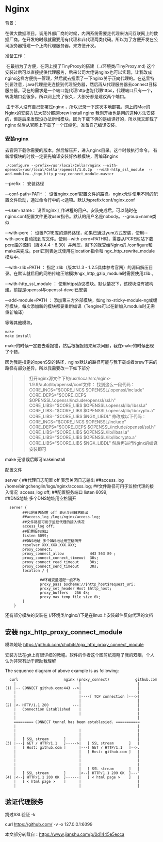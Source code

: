 

# Nginx

背景：

​	在做大数据项目，调用外部厂商的时候，内网系统需要走代理来访问互联网上的数据厂商，在开发的时候就需要用有代理和非代理两类代码。所以为了方便开发在公司服务器搭建一个正向代理服务器。来方便开发。



准备工作：

​	在最初为了方便，在网上搜了TinyProxy的搭建（../环境类/TinyProxy.md) 这个安装过后可以直接提供代理服务，后来公司大佬说nginx也可以实现，让我改成nginx这样方便统一管理，然后就去搜索了一下nginx关于正向代理的。在这里特别要注意，java代理是先连接到代理服务器，然后再从代理服务器去connect目标服务器。现在的需求是一个端口能代理http也能代理https，代理端口只有一个，转发端口会很多，所以网上找了很久，大部分都是建议两个端口。

​	由于本人没有自己部署过nginx ，所以记录一下这次本地部署。网上的Mac的Nginx的安装方法大部分都是brew install nginx 我刚开始也是用的这种方法安装的，但是后来发现没办法新增模块，因为下载下俩的是编译好的，所以我又卸载了nginx 然后从官网上下载了一个压缩包，准备自己编译安装。







### 安装nginx

​	去官网下载你需要的版本，然后解压开，进入nginx目录。这个时候执行命令。 有新增模块的时候一定要先编译安装好依赖模块，再编译nginx

```linux
./configure --prefix=/usr/local/Cellar/nginx --with-openssl=/usr/local/Cellar/openssl/1.0.2p  --with-http_ssl_module  --add-module=../ngx_http_proxy_connect_module-master
```

--prefix ： 安装路径

--conf-path=PATH ： 设置nginx.conf配置文件的路径。nginx允许使用不同的配置文件启动，通过命令行中的-c选项。默认为prefix/conf/nginx.conf

--user=name： 设置nginx工作进程的用户。安装完成后，可以随时在nginx.conf配置文件更改user指令。默认的用户名是nobody。--group=name类似

--with-pcre ： 设置PCRE库的源码路径，如果已通过yum方式安装，使用--with-pcre自动找到库文件。使用--with-pcre=PATH时，需要从PCRE网站下载pcre库的源码（版本4.4 - 8.30）并解压，剩下的就交给Nginx的./configure和make来完成。perl正则表达式使用在location指令和 ngx_http_rewrite_module模块中。

--with-zlib=PATH ： 指定 zlib（版本1.1.3 - 1.2.5具体参考官网）的源码解压目录。在默认就启用的网络传输压缩模块ngx_http_gzip_module时需要使用zlib 。

--with-http_ssl_module ： 使用https协议模块。默认情况下，该模块没有被构建。前提是openssl与openssl-devel已安装



--add-module=PATH ： 添加第三方外部模块，如nginx-sticky-module-ng或缓存模块。每次添加新的模块都要重新编译（Tengine可以在新加入module时无需重新编译）

等等其他模块，







```
make 
make install
```





make的时候一定要去看报错，然后根据报错来解决问题，我在make的时候出现了个错，

因为我是指定的openSSl的路径，nginx默认的路径可能与我下载或者brew下来的路径有部分差异，所以我需要改一下如下部分

> >打开nginx源文件下的/usr/local/src/nginx-1.9.9/auto/lib/openssl/conf文件：
> >找到这么一段代码：
> >CORE_INCS="$CORE_INCS $OPENSSL/.openssl/include"
> >CORE_DEPS="$CORE_DEPS $OPENSSL/.openssl/include/openssl/ssl.h"
> >CORE_LIBS="$CORE_LIBS $OPENSSL/.openssl/lib/libssl.a"
> >CORE_LIBS="$CORE_LIBS $OPENSSL/.openssl/lib/libcrypto.a"
> >CORE_LIBS="$CORE_LIBS $NGX_LIBDL"
> >修改成以下代码：
> >CORE_INCS="$CORE_INCS $OPENSSL/include"
> >CORE_DEPS="$CORE_DEPS $OPENSSL/include/openssl/ssl.h"
> >CORE_LIBS="$CORE_LIBS $OPENSSL/lib/libssl.a"
> >CORE_LIBS="$CORE_LIBS $OPENSSL/lib/libcrypto.a"
> >CORE_LIBS="$CORE_LIBS $NGX_LIBDL"
> > 然后再进行Nginx的编译安装即可





make 无错误后即可makeinstall





配置文件

server {
        ##代理日志配置 off 表示关闭日志输出
        ##access_log /home/bingchenglin/logs/nginx/access.log;
        ##文件路径可用于监控代理的接入情况
​        access_log off;
        ##配置服务端口
​        listen 6099;    
        ##DNS地址 多个DNS地址用空格隔开
​      

      server {
            ##代理日志配置 off 表示关闭日志输出
            ##access_log /logs/nginx/access.log;
            ##文件路径可用于监控代理的接入情况
            access_log off;
            ##配置服务端口
            listen 6099;    
            ##DNS地址 多个DNS地址用空格隔开
            resolver XXX.XXX.XXX.XXX; 
            proxy_connect;
            proxy_connect_allow            443 563 80 ;
            proxy_connect_connect_timeout  30s;
            proxy_connect_read_timeout     30s;
            proxy_connect_send_timeout     30s;    
            location / {
                    
                    ##环境变量通配一般不改
                    proxy_pass $scheme://$http_host$request_uri;
                    proxy_set_header Host $http_host;
                    proxy_buffers   256 4k;                         
                    proxy_max_temp_file_size 0k;                        
            } 
        }




还有部分模块的安装在 (/环境类/nginx/)下是在linux上安装邮件反向代理的文档




## 安装 ngx_http_proxy_connect_module 
模块地址 https://github.com/chobits/ngx_http_proxy_connect_module

安装方法在git上有很详细的教程。软件的作者这个图剪纸亮瞎了我的双眼，个人认为非常有助于帮助我理解

The sequence diagram of above example is as following:

```
  curl                     nginx (proxy_connect)            github.com
    |                             |                          |
(1) |-- CONNECT github.com:443 -->|                          |
    |                             |                          |
    |                             |----[ TCP connection ]--->|
    |                             |                          |
(2) |<- HTTP/1.1 200           ---|                          |
    |   Connection Established    |                          |
    |                             |                          |
    |                                                        |
    ========= CONNECT tunnel has been establesied. ===========
    |                                                        |
    |                             |                          |
    |                             |                          |
    |   [ SSL stream       ]      |                          |
(3) |---[ GET / HTTP/1.1   ]----->|   [ SSL stream       ]   |
    |   [ Host: github.com ]      |---[ GET / HTTP/1.1   ]-->.
    |                             |   [ Host: github.com ]   |
    |                             |                          |
    |                             |                          |
    |                             |                          |
    |                             |   [ SSL stream       ]   |
    |   [ SSL stream       ]      |<--[ HTTP/1.1 200 OK  ]---'
(4) |<--[ HTTP/1.1 200 OK  ]------|   [ < html page >    ]   |
    |   [ < html page >    ]      |                          |
    |                             |                          |
```









## 验证代理服务

跳过SSL验证 -k 

curl https://github.com/ -v -x 127.0.0.1:6099











本文部分转载自：https://www.jianshu.com/p/0d1445e5ecca